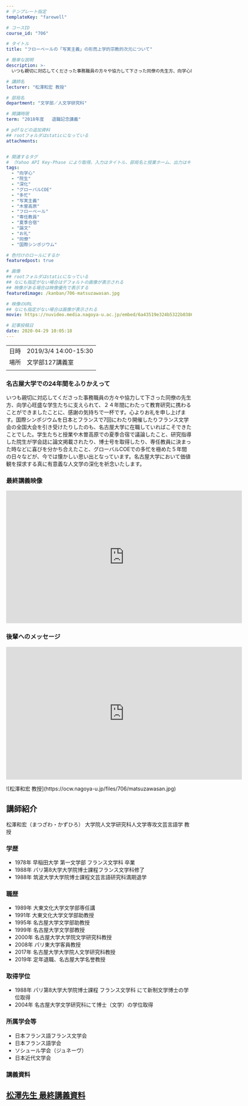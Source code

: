 ```yaml
---
# テンプレート指定
templateKey: "farewell"

# コースID
course_id: "706"

# タイトル
title: "フローベールの「写実主義」の形而上学的宗教的次元について"

# 簡単な説明
description: >-
  いつも親切に対応してくださった事務職員の方々や協力して下さった同僚の先生方、向学心旺盛な学生たちに支えられて、２４年間にわたって教育研究に携わることができましたことに、感謝の気持ちで一杯です。心よりお礼を申し上げます。国際シンポジウムを日本とフランスで7回にわたり開催したりフランス文学会の全国大会を引き受けたりしたのも、名古屋大学に在職していればこそできたことでした。学生たちと授業や木曽高原 ....

# 講師名
lecturer: "松澤和宏 教授"

# 部局名
department: "文学部／人文学研究科"

# 開講時限
term: "2018年度	退職記念講義"

# pdfなどの追加資料
## rootフォルダはstaticになっている
attachments:


# 関連するタグ
# （Yahoo API Key-Phase により取得。入力はタイトル、部局名と授業ホーム、出力はキーフレーズ（tags））
tags:
  - "向学心"
  - "院生"
  - "深化"
  - "グローバルCOE"
  - "多忙"
  - "写実主義"
  - "木曽高原"
  - "フローベール"
  - "専任教員"
  - "夏季合宿"
  - "論文"
  - "お礼"
  - "同僚"
  - "国際シンポジウム"

# 色付けのロールにするか
featuredpost: true

# 画像
## rootフォルダはstaticになっている
## なにも指定がない場合はデフォルトの画像が表示される
## 映像がある場合は映像優先で表示する
featuredimage: /kanban/706-matsuzawasan.jpg

# 映像のURL
## なにも指定がない場合は画像が表示される
movie: https://nuvideo.media.nagoya-u.ac.jp/embed/6a43519e324b5322b03866bc2d5e3577584c8940

# 記事投稿日
date: 2020-04-29 10:05:18
---
```


|   |   |
|---|---|
| 日時 | 2019/3/4  14:00-15:30 |
| 場所 | 文学部127講義室 |
|   |   |


### 名古屋大学での24年間をふりかえって


いつも親切に対応してくださった事務職員の方々や協力して下さった同僚の先生方、向学心旺盛な学生たちに支えられて、２４年間にわたって教育研究に携わることができましたことに、感謝の気持ちで一杯です。心よりお礼を申し上げます。国際シンポジウムを日本とフランスで7回にわたり開催したりフランス文学会の全国大会を引き受けたりしたのも、名古屋大学に在職していればこそできたことでした。学生たちと授業や木曽高原での夏季合宿で議論したこと、研究指導した院生が学会誌に論文掲載されたり、博士号を取得したり、専任教員に決まった時などに喜びを分かち合えたこと、グローバルCOEでの多忙を極めた５年間の日々などが、今では懐かしい思い出となっています。名古屋大学において価値観を探求する真に有意義な人文学の深化を祈念いたします。

### 最終講義映像

<iframe src="https://nuvideo.media.nagoya-u.ac.jp/embed/6a43519e324b5322b03866bc2d5e3577584c8940" width="640" height="360" frameborder="0" allowfullscreen></iframe>


### 後輩へのメッセージ

<iframe src="https://nuvideo.media.nagoya-u.ac.jp/embed/60fc66f479db6574bdc528c7fa4d0f0d407d0fba" width="640" height="360" frameborder="0" allowfullscreen></iframe>



<p>
![松澤和宏 教授](https://ocw.nagoya-u.jp/files/706/matsuzawasan.jpg) 
</p>

## 講師紹介
松澤和宏（まつざわ・かずひろ） 大学院人文学研究科人文学専攻文芸言語学 教授

### 学歴
* 1978年 早稲田大学 第一文学部 フランス文学科  卒業
* 1988年 パリ第8大学大学院博士課程フランス文学科修了
* 1988年 筑波大学大学院博士課程文芸言語研究科満期退学

### 職歴
* 1989年 大東文化大学文学部専任講
* 1991年 大東文化大学文学部助教授
* 1995年 名古屋大学文学部助教授
* 1999年 名古屋大学文学部教授
* 2000年 名古屋大学大学院文学研究科教授
* 2008年 パリ東大学客員教授
* 2017年 名古屋大学大学院人文学研究科教授
* 2019年 定年退職、名古屋大学名誉教授


### 取得学位
* 1988年 パリ第8大学大学院博士課程 フランス文学科 にて新制文学博士の学位取得
* 2004年 名古屋大学文学研究科にて博士（文学）の学位取得


### 所属学会等

* 日本フランス語フランス文学会
* 日本フランス語学会
* ソシュール学会（ジュネーヴ）
* 日本近代文学会








### 講義資料

[松澤先生 最終講義資料](https://ocw.nagoya-u.jp/files/706/last_lecture_new.pdf) 
-----
